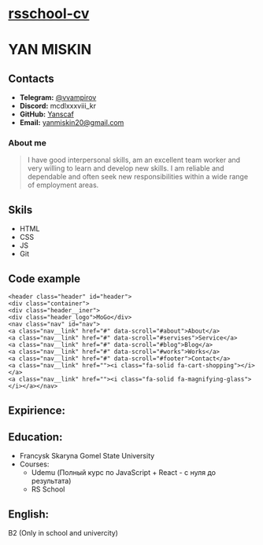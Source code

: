 # [rsschool-cv](https://pages.github.com/)
# YAN MISKIN
## Contacts 
* __Telegram:__ [@vvampirov](https://t.me/vvampirevv)
* __Discord:__ mcdlxxxviii_kr
* __GitHub:__ [Yanscaf](https://github.com/Yanscaf)
* __Email:__ yanmiskin20@gmail.com
### About me
>I have good interpersonal skills, am an excellent team worker and very willing to learn and develop new skills.
I am reliable and dependable and often seek new responsibilities within a wide range of employment areas.
## Skils 
+ HTML
+ CSS
+ JS
+ Git
## Code example
```
<header class="header" id="header">
<div class="container">
<div class="header__iner">
<div class="header_logo">MoGo</div>
<nav class="nav" id="nav">
<a class="nav__link" href="#" data-scroll="#about">About</a>
<a class="nav__link" href="#" data-scroll="#servises">Service</a>
<a class="nav__link" href="#" data-scroll="#blog">Blog</a>
<a class="nav__link" href="#" data-scroll="#works">Works</a>
<a class="nav__link" href="#" data-scroll="#footer">Contact</a>
<a class="nav__link" href=""><i class="fa-solid fa-cart-shopping"></i></a>
<a class="nav__link" href=""><i class="fa-solid fa-magnifying-glass"></i></a></nav> 
```
## Expirience:
## Education: 
* Francysk Skaryna Gomel State University
* Courses:
	+ Udemu (Полный курс по JavaScript + React - с нуля до результата)
	+ RS School
## English:
B2 (Only in school and univercity)
